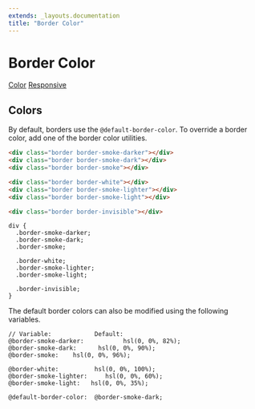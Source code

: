 ```yaml
---
extends: _layouts.documentation
title: "Border Color"
---
```


# Border Color

<div class="subnav">
    <a class="subnav-link" href="#color">Color</a>
    <a class="subnav-link" href="#responsive">Responsive</a>
</div>

<h2 id="colors">Colors</h2>

By default, borders use the `@default-border-color`. To override a border color, add one of the border color utilities.

```html
<div class="border border-smoke-darker"></div>
<div class="border border-smoke-dark"></div>
<div class="border border-smoke"></div>

<div class="border border-white"></div>
<div class="border border-smoke-lighter"></div>
<div class="border border-smoke-light"></div>

<div class="border border-invisible"></div>
```

```less
div {
  .border-smoke-darker;
  .border-smoke-dark;
  .border-smoke;

  .border-white;
  .border-smoke-lighter;
  .border-smoke-light;

  .border-invisible;
}
```

The default border colors can also be modified using the following variables.

```less
// Variable:            Default:
@border-smoke-darker:           hsl(0, 0%, 82%);
@border-smoke-dark:      hsl(0, 0%, 90%);
@border-smoke:    hsl(0, 0%, 96%);

@border-white:          hsl(0, 0%, 100%);
@border-smoke-lighter:     hsl(0, 0%, 60%);
@border-smoke-light:   hsl(0, 0%, 35%);

@default-border-color:  @border-smoke-dark;
```

